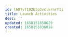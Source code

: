 ```yaml
---
id: l687vf102b5p3vclkrnrf1i
title: Launch Activities 
desc: ''
updated: 1658151850629
created: 1658151836828
---
```


